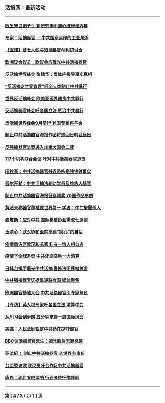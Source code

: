 ### 活摘网：最新活动
---
#### [医生充当刽子手 新研究揭中国心脏移植内幕](../../pages/nf5883/n13772291.md?09250430) 
#### [专家：活摘器官──中共国家运作的工业屠杀](../../pages/nf5883/n13761178.md?09250430) 
#### [【直播】普世人权与活摘器官牟利研讨会](../../pages/nf5883/n13425146.md?09250430) 
#### [欧洲议会议员：欧议会应曝光中共活摘器官](../../pages/nf5883/n13336571.md?09250430) 
#### [反活摘世界峰会 张锦华：媒体应报导事实真相](../../pages/nf5883/n13278502.md?09250430) 
#### [“反活摘之世界宣言”吁全人类制止中共暴行](../../pages/nf5883/n13259730.md?09250430) 
#### [世界反活摘峰会 欧美亚医界谴责中共罪行](../../pages/nf5883/n13253550.md?09250430) 
#### [反活摘器官峰会吁各国立法 惩治中共暴行](../../pages/nf5883/n13245052.md?09250430) 
#### [反活摘世界峰会9月举行 19国专家将与会](../../pages/nf5883/n13201492.md?09250430) 
#### [制止中共活摘器官海报作品将巡回日韩台展出](../../pages/nf5883/n13177791.md?09250430) 
#### [反强摘器官法案进入加拿大国会二读](../../pages/nf5883/n13033450.md?09250430) 
#### [117个机构联合会议 吁对中共活摘器官追责](../../pages/nf5883/n12775087.md?09250430) 
#### [田秋堇：中共活摘器官残忍恐怖是铁铮铮事实](../../pages/nf5883/n12702148.md?09250430) 
#### [吾尔开希：中共活摘法轮功学员及维族人器官](../../pages/nf5883/n12693197.md?09250430) 
#### [制止中共活摘器官海报征选颁奖 70国作品参赛](../../pages/nf5883/n12692050.md?09250430) 
#### [黄洁夫称器官移植要世界第一 学者：中共按需杀人](../../pages/nf5883/n12572329.md?09250430) 
#### [麦塔斯：应对中共 国际移植协会需改七原则](../../pages/nf5883/n12514711.md?09250430) 
#### [玉清心：武汉协和医院高调“换心”的幕后](../../pages/nf5883/n12298730.md?09250430) 
#### [疫情重灾区武汉和苏家屯 有一惊人相似点](../../pages/nf5883/n12150824.md?09250430) 
#### [疫情下全球追责 中共还面临另一大清算](../../pages/nf5883/n12070397.md?09250430) 
#### [日韩台携手曝光中共活摘 推修法阻移植旅游](../../pages/nf5883/n11712046.md?09250430) 
#### [中共强摘器官证据呈递联合国 媒体聚焦](../../pages/nf5883/n11546426.md?09250430) 
#### [欧洲器官移植大会 中共活摘器官引专家热议](../../pages/nf5883/n11539095.md?09250430) 
#### [【专访】英人权专家吁各国立法 清算中共](../../pages/nf5883/n11367315.md?09250430) 
#### [从川习会到伊朗 五分钟掌握一周国际风云](../../pages/nf5883/n11338520.md?09250430) 
#### [美媒：人民法庭裁定中共仍在掠夺器官](../../pages/nf5883/n11334897.md?09250430) 
#### [BBC访活摘器官医生：被洗脑后无罪恶感](../../pages/nf5883/n11335935.md?09250430) 
#### [英法庭： 制止中共活摘器官 全世界有责任](../../pages/nf5883/n11330691.md?09250430) 
#### [台监委访欧 欧议员吁合作反中共活摘器官](../../pages/nf5883/n11109190.md?09250430) 
#### [唐恩：现世报应如响 行恶者快忏悔赎罪](../../pages/nf5883/n11104016.md?09250430) 

---
#### 第 [ [4](./4.md?09250430) / [3](./3.md?09250430) / [2](./2.md?09250430) / [1](./1.md?09250430) ] 页
